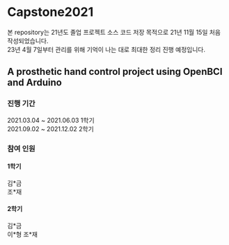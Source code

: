 # Capstone2021 
본 repository는 21년도 졸업 프로젝트 소스 코드 저장 목적으로 21년 11월 15일 처음 작성되었습니다.  
23년 4월 7일부터 관리를 위해 기억이 나는 대로 최대한 정리 진행 예정입니다.

## A prosthetic hand control project using OpenBCI and Arduino

### 진행 기간
2021.03.04 ~ 2021.06.03 1학기  
2021.09.02 ~ 2021.12.02 2학기

### 참여 인원
#### 1학기
김\*금  
조\*재
#### 2학기
김\*금  
이\*형
조\*재
